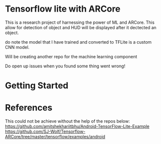 # Tensorflow lite with ARCore
This is a research project of harnessing the power of ML and ARCore. This allow for detection of object
and HUD will be displayed after it dectected an object.

do note the model that I have trained and converted to TFLite is a custom CNN model.

Will be creating another repo for the machine learning component

Do open up issues when you found some thing went wrong!

# Getting Started


# References
 This could not be achieve without the help of the repos below:
 https://github.com/amitshekhariitbhu/Android-TensorFlow-Lite-Example
 https://github.com/SJ-Wolf/Tensorflow-ARCore/tree/master/tensorflow/examples/android


